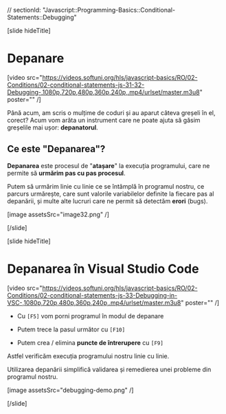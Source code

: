 // sectionId: "Javascript::Programming-Basics::Conditional-Statements::Debugging"

[slide hideTitle]
# Depanare

[video src="https://videos.softuni.org/hls/javascript-basics/RO/02-Conditions/02-conditional-statements-js-31-32-Debugging-,1080p,720p,480p,360p,240p,.mp4/urlset/master.m3u8" poster="" /]

Până acum, am scris o mulțime de coduri și au aparut câteva greșeli în el, corect? Acum vom arăta un instrument care ne poate ajuta să găsim greșelile mai ușor: **depanatorul**.

## Ce este "Depanarea"?

**Depanarea** este procesul de "**atașare**" la execuția programului, care ne permite să **urmărim pas cu pas procesul**.

Putem să urmărim linie cu linie ce se întâmplă în programul nostru, ce parcurs urmărește, care sunt valorile variabilelor definite la fiecare pas al depanării, și multe alte lucruri care ne permit să detectăm **erori** (bugs).

[image assetsSrc="image32.png" /]

[/slide]

[slide hideTitle]

# Depanarea în Visual Studio Code

[video src="https://videos.softuni.org/hls/javascript-basics/RO/02-Conditions/02-conditional-statements-js-33-Debugging-in-VSC-,1080p,720p,480p,360p,240p,.mp4/urlset/master.m3u8" poster="" /]

* Cu `[F5]` vom porni programul în modul de depanare

* Putem trece la pasul următor cu `[F10]`

* Putem crea / elimina **puncte de întrerupere** cu `[F9]`

Astfel verificăm execuția programului nostru linie cu linie.

Utilizarea depanării simplifică validarea și remedierea unei probleme din programul nostru.

[image assetsSrc="debugging-demo.png" /]

[/slide]

